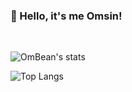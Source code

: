 ### 👋 Hello, it's me Omsin!

<br>

![OmBean's stats](https://github-readme-stats.vercel.app/api?username=OmsinKrissada&show_icons=true&theme=prussian)

![Top Langs](https://github-readme-stats.vercel.app/api/top-langs/?username=OmsinKrissada&layout=compact&theme=prussian)
<!--
**OmsinKrissada/OmsinKrissada** is a ✨ _special_ ✨ repository because its `README.md` (this file) appears on your GitHub profile.

Here are some ideas to get you started:

- 🔭 I’m currently working on ...
- 🌱 I’m currently learning ...
- 👯 I’m looking to collaborate on ...
- 🤔 I’m looking for help with ...
- 💬 Ask me about ...
- 📫 How to reach me: ...
- 😄 Pronouns: ...
- ⚡ Fun fact: ...
-->
